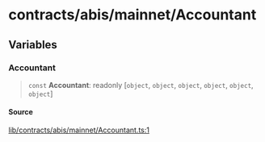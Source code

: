 # contracts/abis/mainnet/Accountant

## Variables

### Accountant

> `const` **Accountant**: readonly [`object`, `object`, `object`, `object`, `object`, `object`]

#### Source

[lib/contracts/abis/mainnet/Accountant.ts:1](https://github.com/PufferFinance/puffer-sdk/blob/993b2d21b02d3a98164ddef83586b785b9cd549f/lib/contracts/abis/mainnet/Accountant.ts#L1)
